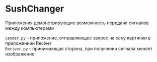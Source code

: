 # SushChanger
Приложения демонстрирующие возможность передачи сигналов между компьютерами

`Sender.py` - приложение, отправляющее запрос на сену картинки в приложениии Reciver<br>
`Reciver.py` - принимающая сторона, при получении сигнала меняет изображение
